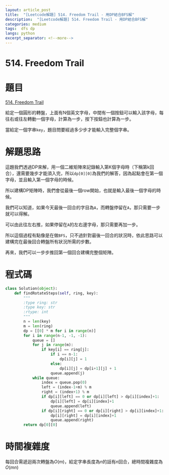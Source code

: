 ```yaml
---
layout: article_post
title:  "[Leetcode解題] 514. Freedom Trail - 用DP結合BFS解"
description:  "[Leetcode解題] 514. Freedom Trail - 用DP結合BFS解"
categories: medium 
tags:  dfs dp
langs: python
excerpt_separator: <!--more-->
---
```


# 514. Freedom Trail

# 題目

[514. Freedom Trail](https://leetcode.com/problems/freedom-trail/)

給定一個圓形的轉盤，上面有N個英文字母，中間有一個按鈕可以輸入該字母，每往右或往左轉動一個字母，計算為一步，按下按鈕也計算為一步。

當給定一個字串`key`，題目問要經過多少步才能輸入完整個字串。

 <!--more-->
 
# 解題思路

這題我們透過DP來解，用一個二維矩陣來記錄輸入第K個字母時（下稱第k回合），還需要幾步才能須入完，所以`dp[0][0]`為我們的解答，因為起點會在第一個字母，並且輸入第一個字母的時候。

所以建構DP矩陣時，我們會從最後一個row開始，也就是輸入最後一個字母的時候。

我們可以知道，如果今天最後一回合的字目為`A`，而轉盤停留在`A`，那只需要一步就可以得解。

可以由此往左右推，如果停留在`A`的左右邊字母，那只需要再加一步。

所以這個過程有點像是在做`BFS`，只不過針對最後一回合的狀況時，依此思路可以建構完在最後回合轉盤所有狀況所需的步數。

再來，我們可以一步步推回第一個回合建構完整個矩陣。

# 程式碼

```python
class Solution(object):
    def findRotateSteps(self, ring, key):
        """
        :type ring: str
        :type key: str
        :rtype: int
        """
        n = len(key)
        m = len(ring)
        dp = [[0] * m for i in range(n)]
        for i in range(n-1, -1, -1):
            queue = []
            for j in range(m):
                if key[i] == ring[j]:
                    if i == n-1:
                        dp[i][j] = 1
                    else:
                        dp[i][j] = dp[i+1][j] + 1
                    queue.append(j)
            while queue:
                index = queue.pop(0)
                left = (index-1+m) % m
                right = (index+1) % m
                if dp[i][left] == 0 or dp[i][left] > dp[i][index]+1:
                    dp[i][left] = dp[i][index]+1
                    queue.append(left)
                if dp[i][right] == 0 or dp[i][right] > dp[i][index]+1:
                    dp[i][right] = dp[i][index]+1
                    queue.append(right)
        return dp[0][0]
```

# 時間複雜度

每回合需遞迴兩次轉盤為$O(m)$，給定字串長度為$n$的話有$n$回合，總時間複雜度為$O(mn)$